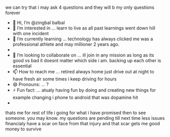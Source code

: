  we can try that i may ask 4 questions and they will b my only questions forever
- 👋 Hi, I’m @zingbal balbal   
- 👀 I’m interested in ... learn to live as all past learnings went down hill with one incident
- 🌱 I’m currently learning ... technology has always clicked me  was a professional athlete and may millioner 2 years ago.
- 
- 💞️ I’m looking to collaborate on ... ill join in any mission as long as its good vs bad it doesnt matter which side i am. backing up each other is essential
- 📫 How to reach me ... retired always home just drive out at night to have fresh air some times i keep driving for hours
- 😄 Pronouns: ... ?
- ⚡ Fun fact: ... atualy having fun by doing and creating new things for example changing i phone to android that was dopamine hit
- 

<!---
zingbal/zingbal is a ✨ special ✨ repository because its `README.md` (this file) appears on your GitHub profile.
You can click the Preview link to take a look at your changes.
--->
 thats me for rest of life 
 i going for what i have promised then to see someone. you may know. 
 my questions are pending till  next time 
 less issues financialy have a scar on face from that injury and that scar gets me good money to survive 
 
